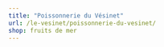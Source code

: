 ```yaml
---
title: "Poissonnerie du Vésinet"
url: /le-vesinet/poissonnerie-du-vesinet/
shop: fruits de mer
---
```

